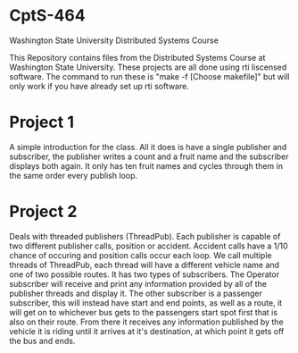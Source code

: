 # CptS-464
Washington State University Distributed Systems Course

This Repository contains files from the Distributed Systems Course at Washington State University. These projects are all done using rti liscensed software. The command to run these is "make -f [Choose makefile]" but will only work if you have already set up rti software.

# Project 1
A simple introduction for the class. All it does is have a single publisher and subscriber, the publisher writes a count and a fruit name and the subscriber displays both again. It only has ten fruit names and cycles through them in the same order every publish loop.

# Project 2
Deals with threaded publishers (ThreadPub). Each publisher is capable of two different publisher calls, position or accident. Accident calls have a 1/10 chance of occuring and position calls occur each loop. We call multiple threads of ThreadPub, each thread will have a different vehicle name and one of two possible routes. It has two types of subscribers. The Operator subscriber will receive and print any information provided by all of the publisher threads and display it. The other subscriber is a passenger subscriber, this will instead have start and end points, as well as a route, it will get on to whichever bus gets to the passengers start spot first that is also on their route. From there it receives any information published by the vehicle it is riding until it arrives at it's destination, at which point it gets off the bus and ends.
